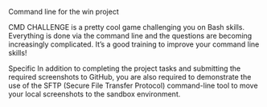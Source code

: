 Command line for the win project

CMD CHALLENGE is a pretty cool game challenging you on Bash skills. Everything is done via the command line and the questions are becoming increasingly complicated. It’s a good training to improve your command line skills!

Specific
In addition to completing the project tasks and submitting the required screenshots to GitHub, you are also required to demonstrate the use of the SFTP (Secure File Transfer Protocol) command-line tool to move your local screenshots to the sandbox environment.



